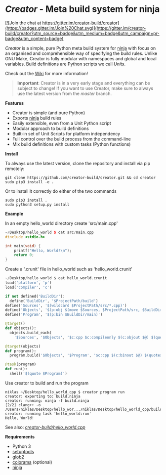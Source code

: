 *Creator* - Meta build system for ninja
=======================================
[![Join the chat at https://gitter.im/creator-build/creator](https://badges.gitter.im/Join%20Chat.svg)](https://gitter.im/creator-build/creator?utm_source=badge&utm_medium=badge&utm_campaign=pr-badge&utm_content=badge)

*Creator* is a simple, pure Python meta build system for [ninja][] with focus
on an organised and comprehensible way of specifying the build rules. Unlike
GNU Make, Creator is fully modular with namespaces and global and local
variables. Build definitions are Python scripts we call *Units*.

Check out the [Wiki][] for more information!

> __Important__: Creator is in a very early stage and everything can be
> subject to change! If you want to use Creator, make sure to always use
> the latest version from the *master* branch.

__Features__

- Creator is simple (and pure Python)
- Exports [ninja][] build rules 
- Easily extensible, even from a Unit Python script
- Modular approach to build definitions
- Built-in set of Unit Scripts for platform independency
- Full control over the build process from the command-line
- Mix build definitions with custom tasks (Python functions)

__Install__

To always use the latest version, clone the repository and install
via pip remotely:

```
git clone https://github.com/creator-build/creator.git && cd creator
sudo pip3 install -e .
```

Or to install it correctly do either of the two commands

```
sudo pip3 install .
sudo python3 setup.py install
```

__Example__

In an empty hello_world directory create 'src/main.cpp'

```cpp
~/Desktop/hello_world $ cat src/main.cpp
#include <stdio.h>

int main(void) {
    printf("Hello, World!\n");
    return 0;
}
```

Create a '.crunit' file in hello_world such as 'hello_world.crunit'

```python
~/Desktop/hello_world $ cat hello_world.crunit
load('platform', 'p')
load('compiler', 'c')

if not defined('BuildDir'):
  define('BuildDir', '$ProjectPath/build')
define('Sources', '$(wildcard $ProjectPath/src/*.cpp)')
define('Objects', '$(p:obj $(move $Sources, $ProjectPath/src, $BuildDir/obj))')
define('Program', '$(p:bin $BuildDir/main)')

@target()
def objects():
  objects.build_each(
    '$Sources', '$Objects', '$c:cpp $c:compileonly $(c:objout $@) $(quote $<)')

@target(objects)
def program():
  program.build('$Objects', '$Program', '$c:cpp $(c:binout $@) $(quotesplit $<)')

@task(program)
def run():
  shell('$(quote $Program)')
```

Use creator to build and run the program

```
niklas ~/Desktop/hello_world_cpp $ creator program run
creator: exporting to: build.ninja
creator: running: ninja -f build.ninja
[2/2] clang++ -o /Users/niklas/Desktop/hello_wor.../niklas/Desktop/hello_world_cpp/build/obj/main.o
creator: running task 'hello_world:run'
Hello, World!
```

See also: [*creator-build/hello_world.cpp*](https://github.com/creator-build/hello_world.cpp)

__Requirements__

- Python 3
- [setuptools][]
- [glob2][]
- [colorama][] (optional)
- [ninja][]

[setuptools]: https://pypi.python.org/pypi/setuptools
[glob2]: https://pypi.python.org/pypi/glob2
[colorama]: https://pypi.python.org/pypi/colorama
[ninja]: https://github.com/martine/ninja
[Wiki]: https://github.com/creator-build/creator/wiki
